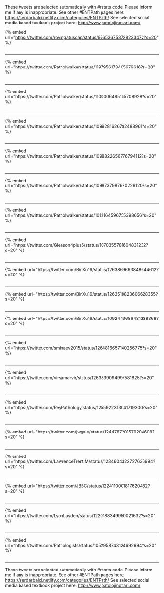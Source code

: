 

These tweets are selected automatically with #rstats code. Please inform me if any is inappropriate.
See other #ENTPath pages here: https://serdarbalci.netlify.com/categories/ENTPath/ 
See selected social media based textbook project here: http://www.patolojinotlari.com/

{% embed url="https://twitter.com/rovingatuscap/status/976536753728233472?s=20" %}<br>
<br>
<hr>
{% embed url="https://twitter.com/Patholwalker/status/1197956173405679616?s=20" %}<br>
<br>
<hr>
{% embed url="https://twitter.com/Patholwalker/status/1100006485155708928?s=20" %}<br>
<br>
<hr>
{% embed url="https://twitter.com/Patholwalker/status/1099281626792488961?s=20" %}<br>
<br>
<hr>
{% embed url="https://twitter.com/Patholwalker/status/1098822656776794112?s=20" %}<br>
<br>
<hr>
{% embed url="https://twitter.com/Patholwalker/status/1098737987620229120?s=20" %}<br>
<br>
<hr>
{% embed url="https://twitter.com/Patholwalker/status/1012164596755398656?s=20" %}<br>
<br>
<hr>
{% embed url="https://twitter.com/Gleason4plus5/status/1070355781604831232?s=20" %}<br>
<br>
<hr>
{% embed url="https://twitter.com/BinXu16/status/1263869663848644612?s=20" %}<br>
<br>
<hr>
{% embed url="https://twitter.com/BinXu16/status/1263518823606628355?s=20" %}<br>
<br>
<hr>
{% embed url="https://twitter.com/BinXu16/status/1092443686481338368?s=20" %}<br>
<br>
<hr>
{% embed url="https://twitter.com/sminaev2015/status/1264816657140256775?s=20" %}<br>
<br>
<hr>
{% embed url="https://twitter.com/virsamarvir/status/1263839094997581825?s=20" %}<br>
<br>
<hr>
{% embed url="https://twitter.com/ReyPathology/status/1255922313041719300?s=20" %}<br>
<br>
<hr>
{% embed url="https://twitter.com/jwgale/status/1244787201579204608?s=20" %}<br>
<br>
<hr>
{% embed url="https://twitter.com/LawrenceTrentIM/status/1234604322727636994?s=20" %}<br>
<br>
<hr>
{% embed url="https://twitter.com/JBBC/status/1224110001817620482?s=20" %}<br>
<br>
<hr>
{% embed url="https://twitter.com/LyonLayden/status/1220188349950021632?s=20" %}<br>
<br>
<hr>
{% embed url="https://twitter.com/Pathologists/status/1052958743124692994?s=20" %}<br>
<br>
<hr>


These tweets are selected automatically with #rstats code. Please inform me if any is inappropriate.
See other #ENTPath pages here: https://serdarbalci.netlify.com/categories/ENTPath/ 
See selected social media based textbook project here: http://www.patolojinotlari.com/
